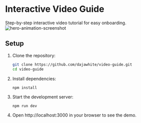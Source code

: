 # Interactive Video Guide
Step-by-step interactive video tutorial for easy onboarding.
![hero-animation-screenshot](https://github.com/dajawhite/hero-animation/assets/110269361/b26cfbda-240e-4113-9d1c-359f8cf431f0)

## Setup
1. Clone the repository:
   ```sh
   git clone https://github.com/dajawhite/video-guide.git
   cd video-guide
   ```
2. Install dependencies:
    ```
    npm install
    ```
3. Start the development server:
    ```
    npm run dev
    ```
4. Open http://localhost:3000 in your browser to see the demo.
